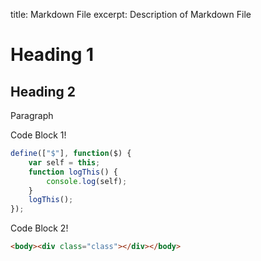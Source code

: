 title: Markdown File
excerpt: Description of Markdown File

# Heading 1

## Heading 2

Paragraph


Code Block 1!
```javascript
define(["$"], function($) {
    var self = this;
    function logThis() {
        console.log(self);
    }
    logThis();
});
```

Code Block 2!
```html
<body><div class="class"></div></body>
```